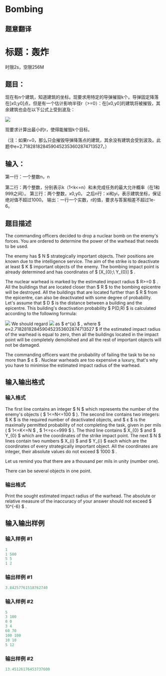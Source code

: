 # Bombing

## 题意翻译

# 标题：轰炸

时限2s，空限256M

## 题目：

现在有n个建筑，知道建筑的坐标。现要求用特定的导弹摧毁k个。导弹固定降落在[x0,y0]点，但是有一个估计影响半径r（>=0）：在[x0,y0]的建筑将被摧毁，其余建筑也会在以下公式上受到波及：

![](http://codeforces.com/predownloaded/c9/75/c975e17ceaa1aa7adf61fdd561d71b5f7cb03929.png)

现要求计算出最小的r，使得能摧毁k个目标。

（注：如果r=0，那么只会摧毁导弹降落点的建筑，其余没有建筑会受到波及。此题中e=2.7182818284590452353602874713527。）

## 输入：

第一行：一个整数n，n

第二行：两个整数，分别表示k（1<k<=n）和未完成任务的最大允许概率（在1和999之间）。 第三行：两个整数，x0,y0。 之后n行：xi和yi，表示建筑坐标，保证绝对值不超过1000。 输出：一行一个实数，r的值，要求与答案相差不超过1e-6。

## 题目描述

The commanding officers decided to drop a nuclear bomb on the enemy's forces. You are ordered to determine the power of the warhead that needs to be used.

The enemy has $ N $ strategically important objects. Their positions are known due to the intelligence service. The aim of the strike is to deactivate at least $ K $ important objects of the enemy. The bombing impact point is already determined and has coordinates of $ [X_{0};\ Y_{0}] $ .

The nuclear warhead is marked by the estimated impact radius $ R>=0 $ . All the buildings that are located closer than $ R $ to the bombing epicentre will be destroyed. All the buildings that are located further than $ R $ from the epicentre, can also be deactivated with some degree of probability. Let's assume that $ D $ is the distance between a building and the epicentre. This building's deactivation probability $ P(D,R) $ is calculated according to the following formula:

![](https://cdn.luogu.com.cn/upload/vjudge_pic/CF50D/711e1c419c06d4e6b9f16e86aeb94f1d25925635.png) We should regard ![](https://cdn.luogu.com.cn/upload/vjudge_pic/CF50D/5966d57c740e5c247c71ce7e978aac36c0d9200d.png) as $ e^{a} $ , where $ e≈2.7182818284590452353602874713527 $ If the estimated impact radius of the warhead is equal to zero, then all the buildings located in the impact point will be completely demolished and all the rest of important objects will not be damaged.

The commanding officers want the probability of failing the task to be no more than $ ε $ . Nuclear warheads are too expensive a luxury, that's why you have to minimise the estimated impact radius of the warhead.

## 输入输出格式

### 输入格式

The first line contains an integer $ N $ which represents the number of the enemy's objects ( $ 1<=N<=100 $ ). The second line contains two integers: $ K $ is the required number of deactivated objects, and $ ε $ is the maximally permitted probability of not completing the task, given in per mils ( $ 1<=K<=N $ , $ 1<=ε<=999 $ ). The third line contains $ X_{0} $ and $ Y_{0} $ which are the coordinates of the strike impact point. The next $ N $ lines contain two numbers $ X_{i} $ and $ Y_{i} $ each which are the coordinates of every strategically important object. All the coordinates are integer, their absolute values do not exceed $ 1000 $ .

Let us remind you that there are a thousand per mils in unity (number one).

There can be several objects in one point.

### 输出格式

Print the sought estimated impact radius of the warhead. The absolute or relative measure of the inaccuracy of your answer should not exceed $ 10^{-6} $ .

## 输入输出样例

### 输入样例 #1

```cpp
1
1 500
5 5
1 2

```
### 输出样例 #1

```cpp
3.84257761518762740

```
### 输入样例 #2

```cpp
5
3 100
0 0
3 4
60 70
100 100
10 10
5 12

```
### 输出样例 #2

```cpp
13.45126176453737600

```
